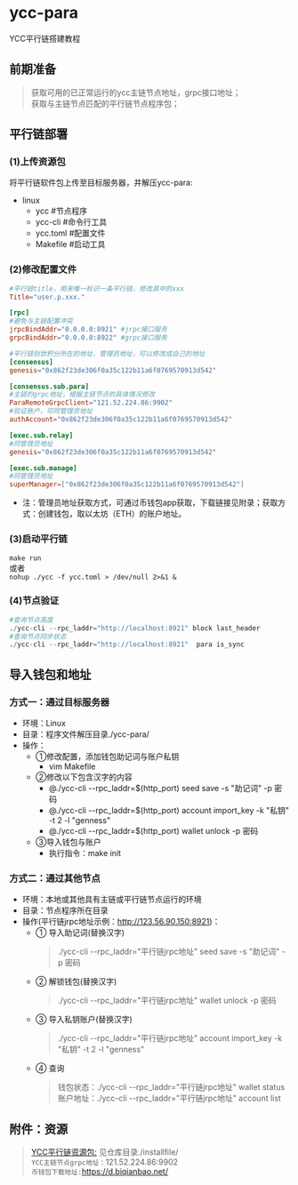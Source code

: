 # ycc-para 
YCC平行链搭建教程

## 前期准备
> 获取可用的已正常运行的ycc主链节点地址，grpc接口地址；<br>
> 获取与主链节点匹配的平行链节点程序包；

## 平行链部署
### (1)上传资源包
将平行链软件包上传至目标服务器，并解压ycc-para:

  * linux
    * ycc			    #节点程序
    * ycc-cli		  #命令行工具
    * ycc.toml		#配置文件
    * Makefile		#启动工具
### (2)修改配置文件
```ycc.toml
#平行链title，用来唯一标识一条平行链，修改其中的xxx
Title="user.p.xxx."

[rpc]
#避免与主链配置冲突
jrpcBindAddr="0.0.0.0:8921" #jrpc接口服务
grpcBindAddr="0.0.0.0:8922" #grpc接口服务

#平行链创世积分所在的地址，管理员地址，可以修改成自己的地址
[consensus]
genesis="0x862f23de306f0a35c122b11a6f0769570913d542"

[consensus.sub.para]
#主链的grpc地址，根据主链节点的具体情况修改
ParaRemoteGrpcClient="121.52.224.86:9902"
#验证账户，可同管理员地址
authAccount="0x862f23de306f0a35c122b11a6f0769570913d542"

[exec.sub.relay]
#同管理员地址
genesis="0x862f23de306f0a35c122b11a6f0769570913d542" 

[exec.sub.manage]
#同管理员地址
superManager=["0x862f23de306f0a35c122b11a6f0769570913d542"]
```
  * 注：管理员地址获取方式，可通过币钱包app获取，下载链接见附录；获取方式：创建钱包，取以太坊（ETH）的账户地址。
### (3)启动平行链
  `make run`
<br>或者<br>
  `nohup ./ycc -f ycc.toml > /dev/null 2>&1 &`

### (4)节点验证
```Python
#查询节点高度
./ycc-cli --rpc_laddr="http://localhost:8921" block last_header
#查询节点同步状态
./ycc-cli --rpc_laddr="http://localhost:8921"  para is_sync
```

## 导入钱包和地址
### 方式一：通过目标服务器
  * 环境：Linux
  * 目录：程序文件解压目录./ycc-para/
  * 操作：
    * ①修改配置，添加钱包助记词与账户私钥
      * vim Makefile
    * ②修改以下包含汉字的内容
      * @./ycc-cli --rpc_laddr=$(http_port) seed save -s "助记词"  -p 密码
      * @./ycc-cli --rpc_laddr=$(http_port) account import_key -k "私钥" -t 2 -l "genness"
      * @./ycc-cli --rpc_laddr=$(http_port) wallet unlock -p 密码
    * ③导入钱包与账户
      * 执行指令：make init	

### 方式二：通过其他节点
  * 环境：本地或其他具有主链或平行链节点运行的环境
  * 目录：节点程序所在目录
  * 操作(平行链jrpc地址示例：http://123.56.90.150:8921)：
    * ①	导入助记词(替换汉字)
      > ./ycc-cli --rpc_laddr="平行链jrpc地址" seed save -s "助记词"  -p 密码
    * ②	解锁钱包(替换汉字)
      > ./ycc-cli --rpc_laddr="平行链jrpc地址" wallet unlock  -p 密码
    * ③	导入私钥账户(替换汉字)
      > ./ycc-cli --rpc_laddr="平行链jrpc地址" account import_key -k "私钥" -t 2 -l "genness"
    * ④	查询
      >钱包状态：./ycc-cli --rpc_laddr="平行链jrpc地址" wallet status <br>
      >账户地址：./ycc-cli --rpc_laddr="平行链jrpc地址" account list

## 附件：资源
>[YCC平行链资源包:](https://ycc12.oss-cn-heyuan.aliyuncs.com/ycc-para.zip) 见仓库目录./installfile/<br>
>`YCC主链节点grpc地址：`121.52.224.86:9902<br>
>`币钱包下载地址:`https://d.biqianbao.net/



